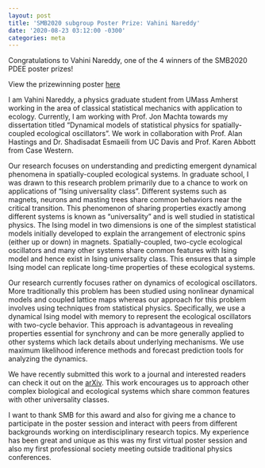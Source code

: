 ```yaml
---
layout: post
title: 'SMB2020 subgroup Poster Prize: Vahini Nareddy'
date: '2020-08-23 03:12:00 -0300'
categories: meta
---
```


Congratulations to Vahini Nareddy,  one of the 4 winners of the SMB2020 PDEE poster prizes!

View the prizewinning poster [here](http://www2.unb.ca/~watmough/smbpdee/posters/Nareddy_Vahini_POPD.pdf)

I am Vahini Nareddy, a physics graduate student from UMass Amherst working in the area of classical statistical mechanics with application to ecology. Currently, I am working with Prof. Jon Machta towards my dissertation titled “Dynamical models of statistical physics for spatially-coupled ecological oscillators”. We work in collaboration with Prof. Alan Hastings and Dr. Shadisadat Esmaeili from UC Davis and Prof. Karen Abbott from Case Western.

Our research focuses on understanding and predicting emergent dynamical phenomena in spatially-coupled ecological systems. In graduate school, I was drawn to this research problem primarily due to a chance to work on applications of “Ising universality class”. Different systems such as magnets, neurons and masting trees share common behaviors near the critical transition. This phenomenon of sharing properties exactly among different systems is known as “universality” and is well studied in statistical physics. The Ising model in two dimensions is one of the simplest statistical models initially developed to explain the arrangement of electronic spins (either up or down) in magnets. Spatially-coupled, two-cycle ecological oscillators and many other systems share common features with Ising model and hence exist in Ising universality class. This ensures that a simple Ising model can replicate long-time properties of these ecological systems.

Our research currently focuses rather on dynamics of ecological oscillators. More traditionally this problem has been studied using nonlinear dynamical models and coupled lattice maps whereas our approach for this problem involves using techniques from statistical physics. Specifically, we use a dynamical Ising model with memory to represent the ecological oscillators with two-cycle behavior. This approach is advantageous in revealing properties essential for synchrony and can be more generally applied to other systems which lack details about underlying mechanisms. We use maximum likelihood inference methods and forecast prediction tools for analyzing the dynamics.

We have recently submitted this work to a journal and interested readers can check it out on the [arXiv](https://arxiv.org/pdf/2007.09195). This work encourages us to approach other complex biological and ecological systems which share common features with other universality classes.

I want to thank SMB for this award and also for giving me a chance to participate in the poster session and interact with peers from different backgrounds working on interdisciplinary research topics. My experience has been great and unique as this was my first virtual poster session and also my first professional society meeting outside traditional physics conferences.
